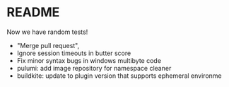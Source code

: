 # README

Now we have random tests!

- "Merge pull request",
- Ignore session timeouts in butter score
- Fix minor syntax bugs in windows multibyte code
- pulumi: add image repository for namespace cleaner
- buildkite: update to plugin version that supports ephemeral environme